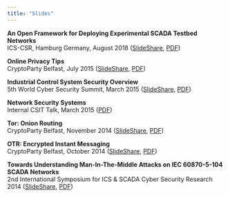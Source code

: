 ```yaml
---
title: "Slides"
--- 
```


**An Open Framework for Deploying Experimental SCADA Testbed Networks**  
ICS-CSR, Hamburg Germany, August 2018 ([SlideShare](https://www.slideshare.net/pgmaynard/an-open-framework-for-deploying-experimental-scada-testbed-networks), [PDF](/slides/2018-09-30-ICS-CSR-Open-ICS-Framework.pdf))

**Online Privacy Tips**  
CryptoParty Belfast, July 2015 ([SlideShare](http://www.slideshare.net/pgmaynard/private-slides), [PDF](/slides/CryptoParty-private-slides.pdf))

**Industrial Control System Security Overview**  
5th World Cyber Security Summit, March 2015 ([SlideShare](http://www.slideshare.net/pgmaynard/industrial-control-system-50880715), [PDF](/slides/ICS-Sec-Overview.pdf))

**Network Security Systems**  
Internal CSIT Talk, March 2015 ([PDF](/slides/NSS.pdf))

**Tor: Onion Routing**  
CryptoParty Belfast, November 2014 ([SlideShare](http://www.slideshare.net/pgmaynard/cryptoparty-belfast-11-nov-2014), [PDF](/slides/CryptoParty-Tor.pdf))

**OTR: Encrypted Instant Messaging**  
CryptoParty Belfast, October 2014 ([SlideShare](http://www.slideshare.net/pgmaynard/cryptoparty-otr-40299828), [PDF](/slides/CryptoParty-OTR.pdf))

**Towards Understanding Man-In-The-Middle Attacks on IEC 60870-5-104 SCADA Networks**  
2nd International Symposium for ICS & SCADA Cyber Security Research 2014 ([SlideShare](http://www.slideshare.net/pgmaynard/man-inthemiddletalk), [PDF](/slides/man-in-the-middle.pdf))
